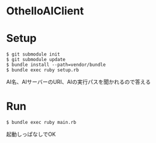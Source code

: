 OthelloAIClient
====

# Setup

```
$ git submodule init
$ git submodule update
$ bundle install --path=vendor/bundle
$ bundle exec ruby setup.rb
```
AI名、AIサーバーのURI、AIの実行パスを聞かれるので答える

# Run

    $ bundle exec ruby main.rb

起動しっぱなしでOK
